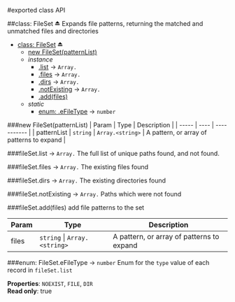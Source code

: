 #exported class API

<a name="exp_module_file-set--FileSet"></a>
##class: FileSet ⏏
Expands file patterns, returning the matched and unmatched files and directories


* [class: FileSet](#exp_module_file-set--FileSet) ⏏
  * [new FileSet(patternList)](#new_module_file-set--FileSet_new)
  * _instance_
    * [.list](#module_file-set--FileSet#list) → <code>Array.<string></code>
    * [.files](#module_file-set--FileSet#files) → <code>Array.<string></code>
    * [.dirs](#module_file-set--FileSet#dirs) → <code>Array.<string></code>
    * [.notExisting](#module_file-set--FileSet#notExisting) → <code>Array.<string></code>
    * [.add(files)](#module_file-set--FileSet#add)
  * _static_
    * [enum: .eFileType](#module_file-set--FileSet.eFileType) → <code>number</code>

<a name="new_module_file-set--FileSet_new"></a>
###new FileSet(patternList)
| Param | Type | Description |
| ----- | ---- | ----------- |
| patternList | `string` \| `Array.<string>` | A pattern, or array of patterns to expand |

<a name="module_file-set--FileSet#list"></a>
###fileSet.list → <code>Array.<string></code>
The full list of unique paths found, and not found.

<a name="module_file-set--FileSet#files"></a>
###fileSet.files → <code>Array.<string></code>
The existing files found

<a name="module_file-set--FileSet#dirs"></a>
###fileSet.dirs → <code>Array.<string></code>
The existing directories found

<a name="module_file-set--FileSet#notExisting"></a>
###fileSet.notExisting → <code>Array.<string></code>
Paths which were not found

<a name="module_file-set--FileSet#add"></a>
###fileSet.add(files)
add file patterns to the set

| Param | Type | Description |
| ----- | ---- | ----------- |
| files | `string` \| `Array.<string>` | A pattern, or array of patterns to expand |

<a name="module_file-set--FileSet.eFileType"></a>
###enum: FileSet.eFileType → <code>number</code>
Enum for the `type` value of each record in `fileSet.list`

**Properties**: `NOEXIST`, `FILE`, `DIR`  
**Read only**: true  
